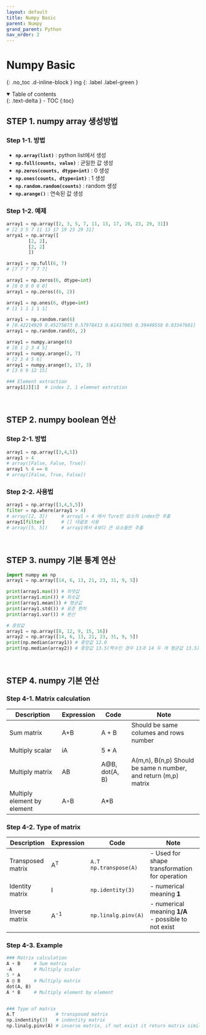 ```yaml
---
layout: default
title: Numpy Basic
parent: Numpy
grand_parent: Python
nav_order: 2
---
```


# Numpy Basic
{: .no_toc .d-inline-block }
ing
{: .label .label-green }
<details open markdown="block">
  <summary>
    Table of contents
  </summary>
  {: .text-delta }
- TOC
{:toc}
</details>

<!------------------------------------ STEP ------------------------------------>
## STEP 1. numpy array 생성방법
### Step 1-1. 방법
* **`np.array(list)`** : python list에서 생성
* **`np.full(counts, value)`** : 균일한 값 생성
* **`np.zeros(counts, dtype=int)`** : 0 생성
* **`np.ones(counts, dtype=int)`** : 1 생성 
* **`np.random.random(counts)`** :  random 생성
* **`np.arange()`** : 연속된 값 생성

### Step 1-2. 예제
```python
array1 = np.array([2, 3, 5, 7, 11, 13, 17, 19, 23, 29, 31])
# [2 3 5 7 11 13 17 19 23 29 31]
arrya1 = np.array([
        [2, 2], 
        [2, 2]
        ])

array1 = np.full(6, 7)
# [7 7 7 7 7 7]

array1 = np.zeros(6, dtype=int)
# [0 0 0 0 0 0]
array1 = np.zeros((6, 2))

array1 = np.ones(6, dtype=int)
# [1 1 1 1 1 1]

array1 = np.random.ran(6)
# [0.42214929 0.45275673 0.57978413 0.61417065 0.39448558 0.03347601]
array1 = np.random.rand(6, 2)

array1 = numpy.arange(6)
# [0 1 2 3 4 5]
array1 = numpy.arange(2, 7)
# [2 3 4 5 6]
array1 = numpy.arange(3, 17, 3)
# [3 6 9 12 15]

### Element extraction
array1[2][1]  # index 2, 1 elemnet extration

```
  
<br>

<!------------------------------------ STEP ------------------------------------>
## STEP 2. numpy boolean 연산
### Step 2-1. 방법
```python
array1 = np.array([3,4,5])
array1 > 4
# array([False, False, True])
array1 % 4 == 0
# array([False, True, False])
```

### Step 2-2. 사용법
```python
array1 = np.array([3,4,5,5])
filter = np.where(array1 > 4)
# array([2, 3])		# array1 > 4 에서 Ture인 요소의 index만 추출
array1[filter]		# [] 대괄호 사용
# array([5, 5])		# array1에서 4보다 큰 요소들만 추출
```
  
<br>

<!------------------------------------ STEP ------------------------------------>
## STEP 3. numpy 기본 통계 연산
```python
import numpy as np 
array1 = np.array([14, 6, 13, 21, 23, 31, 9, 5])

print(array1.max()) # 최댓값  
print(array1.min()) # 최솟값
print(array1.mean()) # 평균값
print(array1.std()) # 표준 편차  
print(array1.var()) # 분산

# 중앙값
array1 = np.array([8, 12, 9, 15, 16]) 
array2 = np.array([14, 6, 13, 21, 23, 31, 9, 5])
print(np.median(array1)) # 중앙값 12.0
print(np.median(array2)) # 중앙값 13.5(짝수인 경우 13과 14 두 개 평균값 13.5)
```

<br>

<!------------------------------------ STEP ------------------------------------>
## STEP 4. numpy 기본 연산

### Step 4-1. Matrix calculation

|Description|Expression|Code|Note|
|---|---|---|---|
|Sum matrix|A+B|A + B|Should be same columes and rows number|
|Multiply scalar|iA|5 * A||
|Multiply matrix |AB|A@B, dot(A, B)|A(m,n), B(n,p) Should be same n number, and return (m,p) matrix|
|Multiply element by element|A∘B|A*B||

### Step 4-2. Type of matrix

|Description|Expression|Code|Note|
|---|---|---|---|
|Transposed matrix|A<sup>T|`A.T`<br>`np.transpose(A)`|- Used for shape transformation for operation|
|Identity matrix|I|`np.identity(3)`|- numerical meaning **1**<br>|
|Inverse matrix|A<sup>-1|`np.linalg.pinv(A)`|- numerical meaning **1/A** <br>- possible to not exist|

### Step 4-3. Example

```python
### Matrix calculation
A + B     # Sum matrix
-A        # Multiply scalar
5 * A 
A @ B     # Multiply matrix
dot(A, B)
A * B     # Multiply element by element


### Type of matrix
A.T               # transposed matrix
np.indentity(3)   # indentity matrix
np.linalg.pinv(A) # inverse matrix, if not exist it return matrix similar to inverse matrix
```